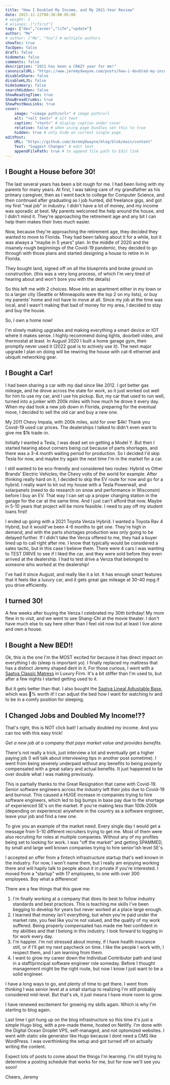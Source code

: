 ```yaml
---
title: "How I Doubled My Income, and My 2021-Year Review"
date: 2021-12-22T00:38:00-05:00
# weight: 1
# aliases: ["/first"]
tags: ["dev","career","life","update"]
author: "Me"
# author: ["Me", "You"] # multiple authors
showToc: true
TocOpen: false
draft: false
hidemeta: false
comments: false
description: "2021 has been a CRAZY year for me!"
canonicalURL: "https://www.jeremydwayne.com/posts/how-i-doubled-my-income-and-2021-year-review"
disableShare: false
disableHLJS: false
hideSummary: false
searchHidden: false
ShowReadingTime: true
ShowBreadCrumbs: true
ShowPostNavLinks: true
cover:
    image: "<image path/url>" # image path/url
    alt: "<alt text>" # alt text
    caption: "<text>" # display caption under cover
    relative: false # when using page bundles set this to true
    hidden: true # only hide on current single page
editPost:
    URL: "https://github.com/JeremyDwayne/blog/blob/main/content"
    Text: "Suggest Changes" # edit text
    appendFilePath: true # to append file path to Edit link
---
```

## I Bought a House before 30!
The last several years has been a bit rough for me. I had been living with my parents for many years. At first, I was taking care of my grandfather as his primary caregiver, then as I went back to college for Computer Science, and then continued after graduating as I job hunted, did freelance gigs, and got my first "real job" in industry. I didn't have a lot of money, and my income was sporadic at best. My parents welcomed the help around the house, and I didn't mind it. They're approaching the retirement age and any bit I can help them makes their lives much easier.

Now, because they're approaching the retirement age, they decided they wanted to move to Florida. They had been talking about it for a while, but it was always a "maybe in 5 years" plan. In the middle of 2020 and the insanely rough beginnings of the Covid-19 pandemic, they decided to go through with those plans and started designing a house to retire in in Florida.

They bought land, signed off on all the blueprints and broke ground on construction. (this was a very long process, of which I'm very tired of hearing about and won't bore you with the details)

So this left me with 2 choices. Move into an apartment either in my town or to a larger city (Seattle or Minneapolis were the top 2 on my lists), or buy my parents' home and not have to move at all. Since my job at the time was local, and I wasn't making that bad of money for my area, I decided to stay and buy the house.

So, I own a home now!

I'm slowly making upgrades and making everything a smart device or IOT where it makes sense. I highly recommend doing lights, doorbell video, and thermostat at least. In August 2020 I built a home garage gym, then promptly never used it (2022 goal is to actively use it). The next major upgrade I plan on doing will be rewiring the house with cat-6 ethernet and ubiquiti networking gear.

## I Bought a Car!

I had been sharing a car with my dad since like 2012. I got better gas mileage, and he drove across the state for work, so it just worked out well for him to use my car, and I use his pickup. But, my car that used to run well, turned into a junker with 200k miles with how much he drove it every day. When my dad took a new job down in Florida, preparing for the eventual move, I decided to sell the old car and buy a new one.

My 2011 Chevy Impala, with 200k miles, sold for over $4k! Thank you Covid-19 used car prices. The dealerships I talked to didn't even want to give me $1k trade-in.

Initially I wanted a Tesla, I was dead set on getting a Model Y. But then I started hearing about corners being cut because of parts shortages, and there was a 3-4 month waiting period for production. So I decided I'd skip Tesla for now, and maybe try again the next time I'm in the market for a car.

I still wanted to be eco-friendly and considered two routes: Hybrid vs Other Brands' Electric Vehicles; the Chevy volts of the world for example. After thinking really hard on it, I decided to skip the EV route for now and go for a hybrid. I really want to kit out my house with a Tesla Powerwall, and solarpanels (need to do research on snow and performance in Wisconsin) before I buy an EV. That way I can set up a proper charging station in the garage for the car at the same time. And I just can't afford that now. Maybe in 5-10 years that project will be more feasible. I need to pay off my student loans first!

I ended up going with a 2021 Toyota Venza Hybrid. I wanted a Toyota Rav 4 Hybrid, but it would've been 4-6 months to get one. They're high in demand, and with the parts shortages production was only going to be delayed further. If I didn't take the Venza offered to me, they had a buyer lined up to call right after me. I know that typically would be considered a sales tactic, but in this case I believe them. There were 4 cars I was wanting to TEST DRIVE to see if I liked the car, and they were sold before they even arrived at the dealership. I had to test drive a Venza that belonged to someone who worked at the dealership!

I've had it since August, and really like it a lot. It has enough smart features that it feels like a luxury car, and it gets great gas mileage at 30-40 mpg if you drive efficiently.

## I turned 30!

A few weeks after buying the Venza I celebrated my 30th birthday! My mom flew in to visit, and we went to see Shang-Chi at the movie theater. I don't have much else to say here other than I feel old now but at least I live alone and own a house.

## I Bought a New BED!!
Ok, this is the one I'm the MOST excited for because it has direct impact on everything I do (sleep is important yo). I finally replaced my mattress that has a distinct Jeremy shaped dent in it. For those curious, I went with a [Saatva Classic Matress](https://www.saatva.com/mattresses/saatva-classic) in Luxury Firm. It's a bit stiffer than I'm used to, but after a few nights I started getting used to it.

But it gets better than that. I also bought the [Saatva Lineal Adjustable Base](https://www.saatva.com/bases/lineal-adjustable-base), which was 💯% worth it! I can adjust the bed how I want for watching tv and to be in a comfy position for sleeping.

## I Changed Jobs and Doubled My Income!??
That's right, this is NOT click bait! I actually doubled my income. And you can too with this easy trick! 

*Get a new job at a company that pays market value and provides benefits.*

There's not really a trick, just interview a lot and eventually get a higher paying job (I will talk about interviewing tips in another post sometime). I went from being severely underpaid without any benefits to being properly compensated with a great salary and actual benefits. It just happened to be over double what I was making previously.

This is partially thanks to the Great Resignation that came with Covid-19. Senior software engineers across the industry left their jobs due to Covid-19 and burnout. This caused a HUGE increase in companies trying to hire software engineers, which led to big bumps in base pay due to the shortage of experienced SE's on the market. If you're making less than 100k-200k (depending on experience) anywhere in the country as a software engineer, leave your job and find a new one.

To give you an example of the market need. Every single day I would get a message from 5-10 different recruiters trying to get me. Most of them were also recruiting for roles at multiple companies. Without any of my profiles being set to looking for work. I was "off the market" and getting SPAMMED, by small and large well known companies trying to hire senior'ish level SE's.

I accepted an offer from a fintech infrastructure startup that's well known in the industry. For now, I won't name them, but I really am enjoying working there and will hapily talk to people about it in private if you're interested. I moved from a "startup" with 17 employees, to one with over 300 employees. Boy what a difference!

There are a few things that this gave me:
1. I'm finally working at a company that does its best to follow industry standards and best practices. This is teaching me skills I've been begging to develop for years but never worked at a place large enough.
2. I learned that money isn't everything, but when you're paid under the market rate, you feel like you're not valued, and the quality of my work suffered. Being properly compensated has made me feel confident in my abilities and that I belong in this industry. I look forward to logging in for work every day.
3. I'm happier. I'm not stressed about money, if I have health insurance still, or if I'll get my next paycheck on time. I like the people I work with, I respect them, and I am learning from them.
4. I want to grow my career down the Individual Contributor path and land in a staff/principal software engineer role someday. Before I thought management might be the right route, but now I know I just want to be a solid engineer. 

I have a long ways to go, and plenty of time to get there. I went from thinking I was senior level at a small startup to realizing I'm still probably considered mid-level. But that's ok, it just means I have more room to grow.

I have renewed excitement for growing my skills again. Which is why I'm starting to blog again.

Last time I got hung up on the blog infrastructure so this time it's just a simple Hugo blog, with a pre-made theme, hosted on Netlify. I'm done with the Digital Ocean Droplet VPS, self-managed, and not optomized websites. I went with static site generator like Hugo because I dont need a CMS like WordPress. I was overthinking the setup and got turned off on actually writing the content.

Expect lots of posts to come about the things I'm learning. I'm still trying to determine a posting schedule that works for me, but for now we'll see you soon!

Cheers,
Jeremy
